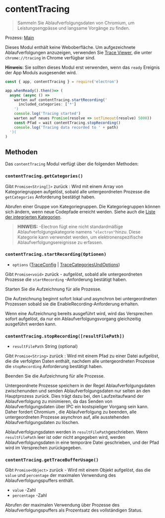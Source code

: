 # contentTracing

> Sammeln Sie Ablaufverfolgungsdaten von Chromium, um Leistungsengpässe und langsame Vorgänge zu finden.

Prozess: [Main](../glossary.md#main-process)

Dieses Modul enthält keine Weboberfläche. Um aufgezeichnete Ablaufverfolgungen anzuzeigen, verwenden Sie [Trace Viewer][], die unter `chrome://tracing` in Chrome verfügbar sind.

**Hinweis:** Sie sollten dieses Modul erst verwenden, wenn das `ready` Ereignis der App Moduls ausgesendet wird.

```javascript
const { app, contentTracing } = require('electron')

app.whenReady().then()=> (
  async (async () =>
    warten auf contentTracing.startRecording('
      included_categories: ['*']
    ')
    console.log('Tracing started')
    warten auf neues Promise(resolve => setTimeout(resolve) 5000))
    const-Pfad = wait contentTracing.stopRecording()
    console.log('Tracing data recorded to ' + path)
  ')(
)
```

## Methoden

Das `contentTracing` Modul verfügt über die folgenden Methoden:

### `contentTracing.getCategories()`

Gibt `Promise<String[]>` zurück : Wird mit einem Array von Kategoriegruppen aufgelöst, sobald alle untergeordneten Prozesse die `getCategories` Anforderung bestätigt haben.

Abrufen einer Gruppe von Kategoriegruppen. Die Kategoriegruppen können sich ändern, wenn neue Codepfade erreicht werden. Siehe auch die [Liste der integrierten Kategorien](https://chromium.googlesource.com/chromium/src/+/master/base/trace_event/builtin_categories.h).

> **HINWEIS:** -Electron fügt eine nicht standardmäßige Ablaufverfolgungskategorie namens `"electron"`hinzu. Diese Kategorie kann verwendet werden, um elektronenspezifische Ablaufverfolgungsereignisse zu erfassen.

### `contentTracing.startRecording(Optionen)`

* `options` ([TraceConfig](structures/trace-config.md) | [TraceCategoriesUndOptions](structures/trace-categories-and-options.md))

Gibt `Promise<void>` zurück - aufgelöst, sobald alle untergeordneten Prozesse die `startRecording` -Anforderung bestätigt haben.

Starten Sie die Aufzeichnung für alle Prozesse.

Die Aufzeichnung beginnt sofort lokal und asynchron bei untergeordneten Prozessen sobald sie die EnableRecording-Anforderung erhalten.

Wenn eine Aufzeichnung bereits ausgeführt wird, wird das Versprechen sofort aufgelöst, da nur ein Ablaufverfolgungsvorgang gleichzeitig ausgeführt werden kann.

### `contentTracing.stopRecording([resultFilePath])`

* `resultFilePath` String (optional)

Gibt `Promise<String>` zurück : Wird mit einem Pfad zu einer Datei aufgelöst, die die verfolgten Daten enthält, nachdem alle untergeordneten Prozesse die `stopRecording` Anforderung bestätigt haben.

Beenden Sie die Aufzeichnung für alle Prozesse.

Untergeordnete Prozesse speichern in der Regel Ablaufverfolgungsdaten zwischenunden und senden Ablaufverfolgungsdaten nur selten an den Hauptprozess zurück. Dies trägt dazu bei, den Laufzeitaufwand der Ablaufverfolgung zu minimieren, da das Senden von Ablaufverfolgungsdaten über IPC ein kostspieliger Vorgang sein kann. Daher fordert Chromium , die Ablaufverfolgung zu beenden, alle untergeordneten Prozesse asynchron auf, alle ausstehenden Ablaufverfolgungsdaten zu löschen.

Ablaufverfolgungsdaten werden in `resultFilePath`geschrieben. Wenn `resultFilePath` leer ist oder nicht angegeben wird, werden Ablaufverfolgungsdaten in eine temporäre Datei geschrieben, und der Pfad wird im Versprechen zurückgegeben.

### `contentTracing.getTraceBufferUsage()`

Gibt `Promise<Object>` zurück - Wird mit einem Objekt aufgelöst, das die `value` und `percentage` der maximalen Verwendung des Ablaufverfolgungspuffers enthält.

* `value` -Zahl
* `percentage` -Zahl

Abrufen der maximalen Verwendung über Prozesse des Ablaufverfolgungspuffers als Prozentsatz des vollständigen Status.

[Trace Viewer]: https://chromium.googlesource.com/catapult/+/HEAD/tracing/README.md
